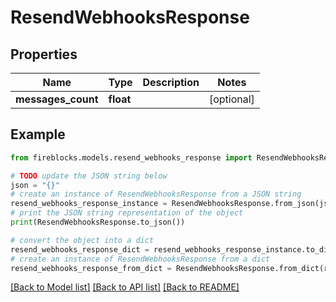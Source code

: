 # ResendWebhooksResponse


## Properties

Name | Type | Description | Notes
------------ | ------------- | ------------- | -------------
**messages_count** | **float** |  | [optional] 

## Example

```python
from fireblocks.models.resend_webhooks_response import ResendWebhooksResponse

# TODO update the JSON string below
json = "{}"
# create an instance of ResendWebhooksResponse from a JSON string
resend_webhooks_response_instance = ResendWebhooksResponse.from_json(json)
# print the JSON string representation of the object
print(ResendWebhooksResponse.to_json())

# convert the object into a dict
resend_webhooks_response_dict = resend_webhooks_response_instance.to_dict()
# create an instance of ResendWebhooksResponse from a dict
resend_webhooks_response_from_dict = ResendWebhooksResponse.from_dict(resend_webhooks_response_dict)
```
[[Back to Model list]](../README.md#documentation-for-models) [[Back to API list]](../README.md#documentation-for-api-endpoints) [[Back to README]](../README.md)


